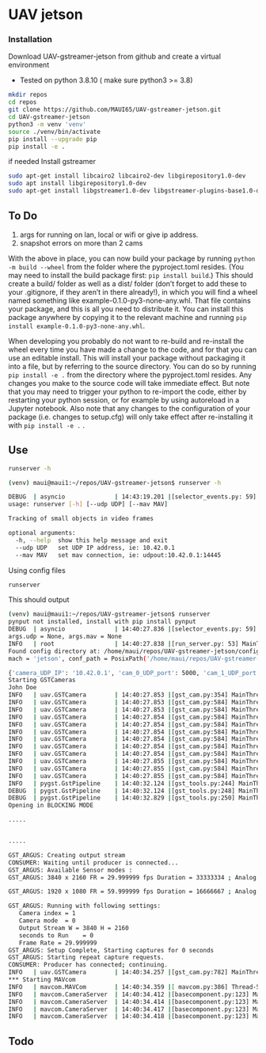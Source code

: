 # UAV jetson


### Installation
Download UAV-gstreamer-jetson from github and create a virtual environment
- Tested on python 3.8.10  ( make sure python3 >= 3.8)

``` sh
mkdir repos
cd repos
git clone https://github.com/MAUI65/UAV-gstreamer-jetson.git
cd UAV-gstreamer-jetson
python3 -m venv 'venv'
source ./venv/bin/activate
pip install --upgrade pip
pip install -e .
```

if needed Install gstreamer

``` sh
sudo apt-get install libcairo2 libcairo2-dev libgirepository1.0-dev
sudo apt install libgirepository1.0-dev
sudo apt-get install libgstreamer1.0-dev libgstreamer-plugins-base1.0-dev libgstreamer-plugins-bad1.0-dev gstreamer1.0-plugins-base gstreamer1.0-plugins-good gstreamer1.0-plugins-bad gstreamer1.0-plugins-ugly gstreamer1.0-libav gstreamer1.0-tools gstreamer1.0-x gstreamer1.0-alsa gstreamer1.0-gl gstreamer1.0-gtk3 gstreamer1.0-qt5 gstreamer1.0-pulseaudio
```

## To Do
1. args for running on lan, local or wifi or give ip address.
2. snapshot errors on more than 2 cams


With the above in place, you can now build your package by running `python -m build --wheel` from the folder where the pyproject.toml resides. (You may need to install the build package first: `pip install build`.) This should create a build/ folder as well as a dist/ folder (don’t forget to add these to your .gitignore, if they aren’t in there already!), in which you will find a wheel named something like example-0.1.0-py3-none-any.whl. That file contains your package, and this is all you need to distribute it. You can install this package anywhere by copying it to the relevant machine and running `pip install example-0.1.0-py3-none-any.whl`.

When developing you probably do not want to re-build and re-install the wheel every time you have made a change to the code, and for that you can use an editable install. This will install your package without packaging it into a file, but by referring to the source directory. You can do so by running `pip install -e .` from the directory where the pyproject.toml resides. Any changes you make to the source code will take immediate effect. But note that you may need to trigger your python to re-import the code, either by restarting your python session, or for example by using autoreload in a Jupyter notebook. Also note that any changes to the configuration of your package (i.e. changes to setup.cfg) will only take effect after re-installing it with `pip install -e .` .

## Use
``` sh
runserver -h

(venv) maui@maui1:~/repos/UAV-gstreamer-jetson$ runserver -h

DEBUG  | asyncio              | 14:43:19.201 |[selector_events.py: 59] MainThread | Using selector: EpollSelector
usage: runserver [-h] [--udp UDP] [--mav MAV]

Tracking of small objects in video frames

optional arguments:
  -h, --help  show this help message and exit
  --udp UDP   set UDP IP address, ie: 10.42.0.1
  --mav MAV   set mav connection, ie: udpout:10.42.0.1:14445
```

Using config files


``` sh
runserver
```

This should output

``` sh
(venv) maui@maui1:~/repos/UAV-gstreamer-jetson$ runserver 
pynput not installed, install with pip install pynput
DEBUG  | asyncio              | 14:40:27.836 |[selector_events.py: 59] MainThread | Using selector: EpollSelector
args.udp = None, args.mav = None
INFO   | root                 | 14:40:27.838 |[run_server.py: 53] MainThread | boot_time_str = boot_time_str = '2024-05-15|14:40:27'
Found config directory at: /home/maui/repos/UAV-gstreamer-jetson/config
mach = 'jetson', conf_path = PosixPath('/home/maui/repos/UAV-gstreamer-jetson/config') mav_connection = 'udpout:10.42.0.1:14445' udp_ip = '10.42.0.1' 

{'camera_UDP_IP': '10.42.0.1', 'cam_0_UDP_port': 5000, 'cam_1_UDP_port': 5001, 'cam_2_UDP_port': 5002, 'cam_3_UDP_port': 5003, 'cam_0_flip_method': 2, 'cam_1_flip_method': 0, 'cam_2_flip_method': 2, 'cam_3_flip_method': 2, 'cam_0_pylon_id': 40407095, 'cam_1_pylon_id': 40407090, 'cam_10_UDP_port': 5010, 'UDP_bitrate': 5000000, 'usb_mount_command': '', 'image_save_path': 'snapshots', 'basler_raw_width': 3840, 'basler_raw_height': 2160, 'basler_raw_fps': 6, 'basler_stream_width': 1920, 'basler_stream_height': 1080, 'basler_stream_fps': 6, 'basler_snapshot_width': 3840, 'basler_snapshot_height': 2160, 'basler_snapshot_fps': 3, 'rpi_raw_width': 3840, 'rpi_raw_height': 2160, 'rpi_raw_fps': 6, 'rpi_stream_width': 1920, 'rpi_stream_height': 1080, 'rpi_stream_fps': 6, 'rpi_snapshot_width': 3840, 'rpi_snapshot_height': 2160, 'rpi_snapshot_fps': 3, 'mavlink': {'connection': 'udpout:10.42.0.1:14445'}}
Starting GSTCameras
John Doe                        
INFO   | uav.GSTCamera        | 14:40:27.853 |[gst_cam.py:354] MainThread | GSTCamera Started
INFO   | uav.GSTCamera        | 14:40:27.853 |[gst_cam.py:584] MainThread | Setting cam_0_flip_method = 2
INFO   | uav.GSTCamera        | 14:40:27.853 |[gst_cam.py:584] MainThread | Setting cam_0_pylon_id = 40407095
INFO   | uav.GSTCamera        | 14:40:27.854 |[gst_cam.py:584] MainThread | Setting basler_raw_width = 3840
INFO   | uav.GSTCamera        | 14:40:27.854 |[gst_cam.py:584] MainThread | Setting basler_raw_height = 2160
INFO   | uav.GSTCamera        | 14:40:27.854 |[gst_cam.py:584] MainThread | Setting basler_raw_fps = 6
INFO   | uav.GSTCamera        | 14:40:27.854 |[gst_cam.py:584] MainThread | Setting camera_UDP_IP = 10.42.0.1
INFO   | uav.GSTCamera        | 14:40:27.854 |[gst_cam.py:584] MainThread | Setting cam_0_UDP_port = 5000
INFO   | uav.GSTCamera        | 14:40:27.854 |[gst_cam.py:584] MainThread | Setting UDP_bitrate = 5000000
INFO   | uav.GSTCamera        | 14:40:27.855 |[gst_cam.py:584] MainThread | Setting basler_stream_width = 1920
INFO   | uav.GSTCamera        | 14:40:27.855 |[gst_cam.py:584] MainThread | Setting basler_stream_height = 1080
INFO   | uav.GSTCamera        | 14:40:27.855 |[gst_cam.py:584] MainThread | Setting basler_stream_fps = 6
INFO   | pygst.GstPipeline    | 14:40:32.124 |[gst_tools.py:244] MainThread | Starting GstPipeline: pylonsrc device-serial-number="40407095" ! video/x-raw, width=3840, height=2160, format=YUY2, framerate=6/1 ! nvvidconv flip-method=2 ! interpipesink name=cam_0 
DEBUG  | pygst.GstPipeline    | 14:40:32.124 |[gst_tools.py:248] MainThread | GstPipeline Setting pipeline state to PLAYING ... 
DEBUG  | pygst.GstPipeline    | 14:40:32.829 |[gst_tools.py:250] MainThread | GstPipeline Pipeline state set to PLAYING 
Opening in BLOCKING MODE 

.....


.....

GST_ARGUS: Creating output stream
CONSUMER: Waiting until producer is connected...
GST_ARGUS: Available Sensor modes :
GST_ARGUS: 3840 x 2160 FR = 29.999999 fps Duration = 33333334 ; Analog Gain range min 1.000000, max 22.250000; Exposure Range min 13000, max 683709000;

GST_ARGUS: 1920 x 1080 FR = 59.999999 fps Duration = 16666667 ; Analog Gain range min 1.000000, max 22.250000; Exposure Range min 13000, max 683709000;

GST_ARGUS: Running with following settings:
   Camera index = 1 
   Camera mode  = 0 
   Output Stream W = 3840 H = 2160 
   seconds to Run    = 0 
   Frame Rate = 29.999999 
GST_ARGUS: Setup Complete, Starting captures for 0 seconds
GST_ARGUS: Starting repeat capture requests.
CONSUMER: Producer has connected; continuing.
INFO   | uav.GSTCamera        | 14:40:34.257 |[gst_cam.py:782] MainThread | Video streaming "gstreamer_udpsink" stopped (paused) on port 5003
*** Starting MAVcom
INFO   | mavcom.MAVCom        | 14:40:34.359 |[ mavcom.py:386] Thread-5 | MAVLink Mav2: True, source_system: 222
INFO   | mavcom.CameraServer  | 14:40:34.412 |[basecomponent.py:123] MainThread | Component Started self.source_component = 100, self.mav_type = 30, self.source_system = 222
INFO   | mavcom.CameraServer  | 14:40:34.414 |[basecomponent.py:123] MainThread | Component Started self.source_component = 101, self.mav_type = 30, self.source_system = 222
INFO   | mavcom.CameraServer  | 14:40:34.417 |[basecomponent.py:123] MainThread | Component Started self.source_component = 102, self.mav_type = 30, self.source_system = 222
INFO   | mavcom.CameraServer  | 14:40:34.418 |[basecomponent.py:123] MainThread | Component Started self.source_component = 103, self.mav_type = 30, self.source_system = 222
```


## Todo

